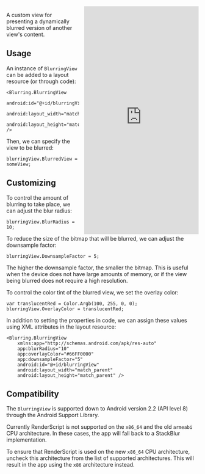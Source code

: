 
<iframe src="https://appetize.io/embed/k75n9nbtuhavntuhxxy05p28tr?device=nexus5&scale=75&autoplay=true&orientation=portrait&deviceColor=black" 
        width="300px" height="597px" frameborder="0" scrolling="no"
        style="float:right;margin-left:1em;"></iframe>

A custom view for presenting a dynamically blurred version of another view's 
content.

## Usage

An instance of `BlurringView` can be added to a layout resource (or through 
code): 

    <Blurring.BlurringView
        android:id="@+id/blurringView"
        android:layout_width="match_parent"
        android:layout_height="match_parent" />

Then, we can specify the view to be blurred:

    blurringView.BlurredView = someView;

## Customizing

To control the amount of blurring to take place, we can adjust the blur radius:

    blurringView.BlurRadius = 10;

To reduce the size of the bitmap that will be blurred, we can adjust the 
downsample factor:

    blurringView.DownsampleFactor = 5;

The higher the downsample factor, the smaller the bitmap. This is useful when
the device does not have large amounts of memory, or if the view being blurred
does not require a high resolution.

To control the color tint of the blurred view, we set the overlay color:

    var translucentRed = Color.Argb(100, 255, 0, 0);
    blurringView.OverlayColor = translucentRed;

In addition to setting the properties in code, we can assign these values 
using XML attributes in the layout resource:

    <Blurring.BlurringView
        xmlns:app="http://schemas.android.com/apk/res-auto" 
        app:blurRadius="10"
        app:overlayColor="#66FF0000"
        app:downsampleFactor="5"
        android:id="@+id/blurringView"
        android:layout_width="match_parent"
        android:layout_height="match_parent" />

## Compatibility

The `BlurringView` is supported down to Android version 2.2 (API level 8) 
through the Android Support Library.

Currently RenderScript is not supported on the `x86_64` and the old `armeabi` 
CPU architecture. In these cases, the app will fall back to a StackBlur 
implementation.

To ensure that RenderScript is used on the new `x86_64` CPU architecture, 
uncheck this architecture from the list of supported architectures. 
This will result in the app using the `x86` architecture instead.
